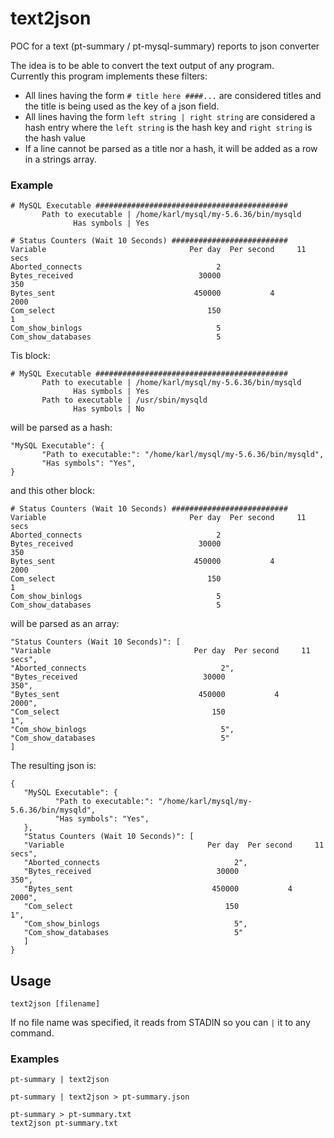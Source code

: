 # text2json
POC for a text (pt-summary / pt-mysql-summary) reports to json converter

The idea is to be able to convert the text output of any program.  
Currently this program implements these filters:  
- All lines having the form `# title here ####...` are considered titles and the title is being used as the key of a json field.
- All lines having the form `left string | right string` are considered a hash entry where the `left string` is the hash key and 
`right string` is the hash value
- If a line cannot be parsed as a title nor a hash, it will be added as a row in a strings array.
  
### Example
   
```
# MySQL Executable ###########################################
       Path to executable | /home/karl/mysql/my-5.6.36/bin/mysqld
              Has symbols | Yes

# Status Counters (Wait 10 Seconds) ##########################
Variable                                Per day  Per second     11 secs
Aborted_connects                              2
Bytes_received                            30000                     350
Bytes_sent                               450000           4        2000
Com_select                                  150                       1
Com_show_binlogs                              5
Com_show_databases                            5

```
  
Tis block:  

```
# MySQL Executable ###########################################
       Path to executable | /home/karl/mysql/my-5.6.36/bin/mysqld
              Has symbols | Yes
       Path to executable | /usr/sbin/mysqld
              Has symbols | No
```
will be parsed as a hash:
```
"MySQL Executable": {
       "Path to executable:": "/home/karl/mysql/my-5.6.36/bin/mysqld",
       "Has symbols": "Yes",
}
```
  
and this other block:  
```
# Status Counters (Wait 10 Seconds) ##########################
Variable                                Per day  Per second     11 secs
Aborted_connects                              2
Bytes_received                            30000                     350
Bytes_sent                               450000           4        2000
Com_select                                  150                       1
Com_show_binlogs                              5
Com_show_databases                            5
```
will be parsed as an array:
```
"Status Counters (Wait 10 Seconds)": [
"Variable                                Per day  Per second     11 secs",
"Aborted_connects                              2",
"Bytes_received                            30000                     350",
"Bytes_sent                               450000           4        2000",
"Com_select                                  150                       1",
"Com_show_binlogs                              5",
"Com_show_databases                            5"
]
```
  
The resulting json is:

```
{
   "MySQL Executable": {
          "Path to executable:": "/home/karl/mysql/my-5.6.36/bin/mysqld",
          "Has symbols": "Yes",
   },
   "Status Counters (Wait 10 Seconds)": [
   "Variable                                Per day  Per second     11 secs",
   "Aborted_connects                              2",
   "Bytes_received                            30000                     350",
   "Bytes_sent                               450000           4        2000",
   "Com_select                                  150                       1",
   "Com_show_binlogs                              5",
   "Com_show_databases                            5"
   ]
}
```
  
## Usage

`text2json [filename]`  
  
If no file name was specified, it reads from STADIN so you can `|` it to any command.  
  
### Examples
```
pt-summary | text2json
```  
```
pt-summary | text2json > pt-summary.json
```
```
pt-summary > pt-summary.txt
text2json pt-summary.txt
```

